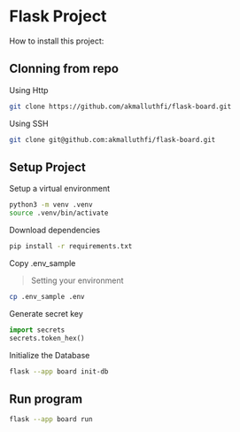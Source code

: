 # Flask Project

How to install this project:

## Clonning from repo

Using Http

```bash
git clone https://github.com/akmalluthfi/flask-board.git
```

Using SSH

```bash
git clone git@github.com:akmalluthfi/flask-board.git
```

## Setup Project

Setup a virtual environment

```bash
python3 -m venv .venv
source .venv/bin/activate
```

Download dependencies

```bash
pip install -r requirements.txt
```

Copy .env_sample

> Setting your environment

```bash
cp .env_sample .env
```

Generate secret key

```python
import secrets
secrets.token_hex()
```

Initialize the Database

```bash
flask --app board init-db
```

## Run program

```bash
flask --app board run
```
